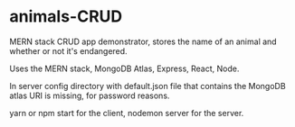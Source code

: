 # animals-CRUD
MERN stack CRUD app demonstrator, stores the name of an animal and whether or not it's endangered.

Uses the MERN stack, MongoDB Atlas, Express, React, Node. 

In server config directory with default.json file that contains the MongoDB atlas URI is missing, for password reasons.

yarn or npm start for the client, nodemon server for the server. 
